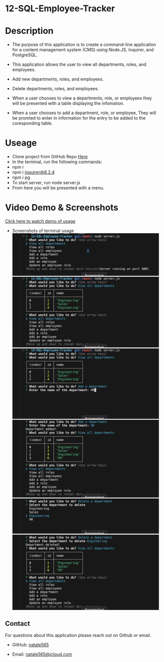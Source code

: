 # 12-SQL-Employee-Tracker

# Description

- The purpose of this application is to create a command-line application for a content management system (CMS) using Node.JS, Inquirer, and PostgreSQL.

- This application allows the user to view all departments, roles, and employees.
- Add new departments, roles, and employees.
- Delete departments, roles, and employees.
- When a user chooses to view a departments, role, or employees they will be presented with a table displaying the infomation.
- When a user chooses to add a department, role, or employee, They will be promted to enter in information for the entry to be added to the coresponding table.

# Useage 

- Clone project from GitHub Repo [Here](https://github.com/natale565/12-SQL-Employee-Tracker)
- In the terminal, run the following commands:
- npm i
- npm i inquirer@8.2.4
- npm i pg
- To start server, run node server.js
- From here you will be presented with a menu.

# Video Demo & Screenshots
[Click here to watch demo of usage](https://drive.google.com/file/d/1S__bGIl5NTS0HpEaEIJCfKXIglMs37RH/view)


- Screenshots of terminal usage
![start](/images/Start.png)
![view department](/images/view_department.png)
![add](/images/add.png)
![after add](/images/after%20add.png)
![delete](/images/delete.png)
![after delete](/images/after%20delete.png)

## Contact

For questions about this application please reach out on Github or email.

- GitHub: [natale565](https://github.com/natale565)

- Email: [natale565@icloud.com](mailto:natale565@icloud.com)